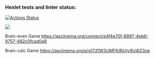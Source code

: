 ### Hexlet tests and linter status:
[![Actions Status](https://github.com/MeyerJools/frontend-project-44/actions/workflows/hexlet-check.yml/badge.svg)](https://github.com/MeyerJools/frontend-project-44/actions)

<a href="https://codeclimate.com/github/MeyerJools/frontend-project-44/maintainability"><img src="https://api.codeclimate.com/v1/badges/4b5323a3d20b3ece28b5/maintainability" /></a>

Brain-even Game
https://asciinema.org/connect/e4f4e70f-8897-4eb6-9757-482c0fcad0a8

Brain-calc Game
https://asciinema.org/a/g172fW3UMFKiRiUjy9U4IZ3oe
